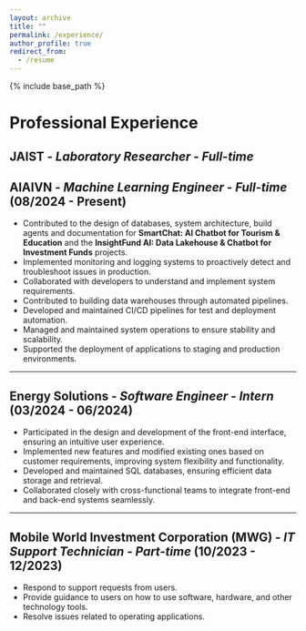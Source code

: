 ```yaml
---
layout: archive
title: ""
permalink: /experience/
author_profile: true
redirect_from:
  - /resume
---
```


{% include base_path %}

# Professional Experience

## JAIST - *Laboratory Researcher - Full-time*

## AIAIVN - *Machine Learning Engineer - Full-time* (08/2024 - Present)  
  - Contributed to the design of databases, system architecture, build agents and documentation for **SmartChat: AI Chatbot for Tourism & Education** and the **InsightFund AI: Data Lakehouse & Chatbot for Investment Funds** projects.
  - Implemented monitoring and logging systems to proactively detect and troubleshoot issues in production.
  - Collaborated with developers to understand and implement system requirements.
  - Contributed to building data warehouses through automated pipelines.
  - Developed and maintained CI/CD pipelines for test and deployment automation.
  - Managed and maintained system operations to ensure stability and scalability.
  - Supported the deployment of applications to staging and production environments.
   
---

## Energy Solutions - *Software Engineer - Intern* (03/2024 - 06/2024)  
  - Participated in the design and development of the front-end interface, ensuring an intuitive user experience.
  - Implemented new features and modified existing ones based on customer requirements, improving system flexibility and functionality.
  - Developed and maintained SQL databases, ensuring efficient data storage and retrieval.
  - Collaborated closely with cross-functional teams to integrate front-end and back-end systems seamlessly.

---

## Mobile World Investment Corporation (MWG) - *IT Support Technician - Part-time* (10/2023 - 12/2023)
  - Respond to support requests from users.
  - Provide guidance to users on how to use software, hardware, and other technology tools.
  - Resolve issues related to operating applications.
